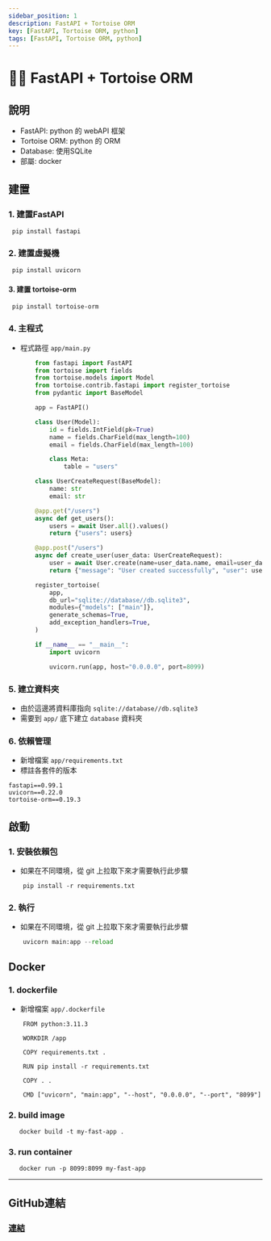 ```yaml
---
sidebar_position: 1
description: FastAPI + Tortoise ORM
key: [FastAPI, Tortoise ORM, python]
tags: [FastAPI, Tortoise ORM, python]
---
```


# 👩‍💻 FastAPI + Tortoise ORM

## 說明

- FastAPI: python 的 webAPI 框架
- Tortoise ORM: python 的 ORM
- Database: 使用SQLite
- 部屬: docker

## 建置

### 1. 建置FastAPI

```shell
 pip install fastapi
```

### 2. 建置虛擬機

```shell
 pip install uvicorn
```

#### 3. 建置 tortoise-orm

```shell
 pip install tortoise-orm
```

### 4. 主程式

- 程式路徑 `app/main.py`

    ```python
        from fastapi import FastAPI
        from tortoise import fields
        from tortoise.models import Model
        from tortoise.contrib.fastapi import register_tortoise
        from pydantic import BaseModel

        app = FastAPI()

        class User(Model):
            id = fields.IntField(pk=True)
            name = fields.CharField(max_length=100)
            email = fields.CharField(max_length=100)

            class Meta:
                table = "users"

        class UserCreateRequest(BaseModel):
            name: str
            email: str

        @app.get("/users")
        async def get_users():
            users = await User.all().values()
            return {"users": users}

        @app.post("/users")
        async def create_user(user_data: UserCreateRequest):
            user = await User.create(name=user_data.name, email=user_data.email)
            return {"message": "User created successfully", "user": user}

        register_tortoise(
            app,
            db_url="sqlite://database//db.sqlite3",
            modules={"models": ["main"]},
            generate_schemas=True,
            add_exception_handlers=True,
        )

        if __name__ == "__main__":
            import uvicorn

            uvicorn.run(app, host="0.0.0.0", port=8099)

    ```

### 5. 建立資料夾

- 由於這邊將資料庫指向 `sqlite://database//db.sqlite3`
- 需要到 `app/` 底下建立 `database` 資料夾

### 6. 依賴管理

- 新增檔案 `app/requirements.txt`
- 標註各套件的版本

```shell
fastapi==0.99.1
uvicorn==0.22.0
tortoise-orm==0.19.3
```

## 啟動

### 1. 安裝依賴包

- 如果在不同環境，從 git 上拉取下來才需要執行此步驟

```shell
    pip install -r requirements.txt
```

### 2. 執行

- 如果在不同環境，從 git 上拉取下來才需要執行此步驟

```py
    uvicorn main:app --reload
```

## Docker

### 1. dockerfile

- 新增檔案 `app/.dockerfile`

```shell
    FROM python:3.11.3

    WORKDIR /app

    COPY requirements.txt .

    RUN pip install -r requirements.txt

    COPY . .

    CMD ["uvicorn", "main:app", "--host", "0.0.0.0", "--port", "8099"]
```

### 2. build image

```shell
   docker build -t my-fast-app .
```

### 3. run container

```shell
   docker run -p 8099:8099 my-fast-app
```

---

## GitHub連結

### [連結](https://github.com/LonelyYeezhiChicken/fastapi-Tortoise-ORM-test)
